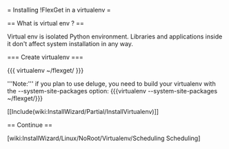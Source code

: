= Installing !FlexGet in a virtualenv =

== What is virtual env ? ==

Virtual env is isolated Python environment. Libraries and applications inside it don't affect system installation in any way.

=== Create virtualenv ===

{{{
virtualenv ~/flexget/
}}}

'''Note:''' if you plan to use deluge, you need to build your virtualenv with the --system-site-packages option: {{{virtualenv --system-site-packages ~/flexget/}}}

[[Include(wiki:InstallWizard/Partial/InstallVirtualenv)]]

== Continue ==

[wiki:InstallWizard/Linux/NoRoot/Virtualenv/Scheduling Scheduling]